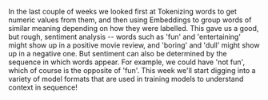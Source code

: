 In the last couple of weeks we looked first at Tokenizing words to get numeric values from them, and then using Embeddings to group words of similar meaning depending on how they were labelled. This gave us a good, but rough, sentiment analysis -- words such as 'fun' and 'entertaining' might show up in a positive movie review, and 'boring' and 'dull' might show up in a negative one. But sentiment can also be determined by the sequence in which words appear. For example, we could have 'not fun', which of course is the opposite of 'fun'. This week we'll start digging into a variety of model formats that are used in training models to understand context in sequence!
